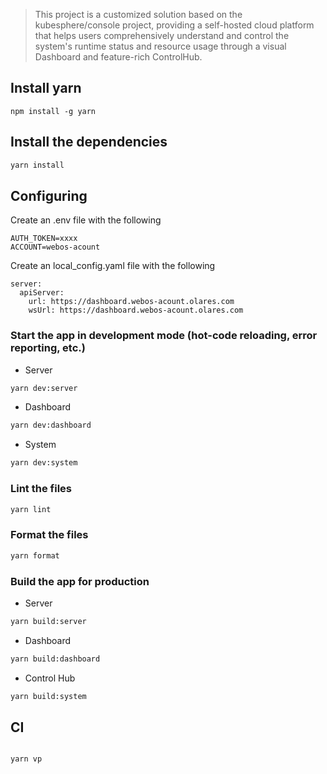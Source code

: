 > This project is a customized solution based on the kubesphere/console project, providing a self-hosted cloud platform that helps users comprehensively understand and control the system's runtime status and resource usage through a visual Dashboard and feature-rich ControlHub.

## Install yarn

```
npm install -g yarn
```

## Install the dependencies

```bash
yarn install
```

## Configuring

Create an .env file with the following

```
AUTH_TOKEN=xxxx
ACCOUNT=webos-acount

```

Create an local_config.yaml file with the following

```
server:
  apiServer:
    url: https://dashboard.webos-acount.olares.com
    wsUrl: https://dashboard.webos-acount.olares.com

```

### Start the app in development mode (hot-code reloading, error reporting, etc.)

- Server

```bash
yarn dev:server
```

- Dashboard

```bash
yarn dev:dashboard
```

- System

```bash
yarn dev:system
```

### Lint the files

```bash
yarn lint
```

### Format the files

```bash
yarn format
```

### Build the app for production

- Server

```bash
yarn build:server
```

- Dashboard

```bash
yarn build:dashboard
```

- Control Hub

```bash
yarn build:system
```

## CI

```

yarn vp
```
